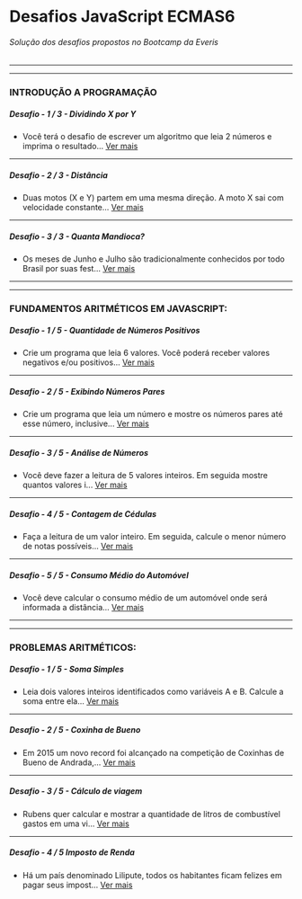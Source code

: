 # Desafios JavaScript ECMAS6

###### Solução dos desafios propostos no Bootcamp da Everis
___
___
### INTRODUÇÃO A PROGRAMAÇÃO

##### Desafio - 1 / 3 - Dividindo X por Y
 * Você terá o desafio de escrever um algoritmo que leia 2 números e imprima o resultado...
[Ver mais](https://github.com/aluiziomonteiro/desafios-javascript/blob/master/001.js)
___
##### Desafio - 2 / 3 - Distância
 * Duas motos (X e Y) partem em uma mesma direção. A moto X sai com velocidade constante...
[Ver mais](https://github.com/aluiziomonteiro/desafios-javascript/blob/master/002.js)
___
##### Desafio - 3 / 3 - Quanta Mandioca?
 * Os meses de Junho e Julho são tradicionalmente conhecidos por todo Brasil por suas fest...
[Ver mais](https://github.com/aluiziomonteiro/desafios-javascript/blob/master/003.js)

---
___
### FUNDAMENTOS ARITMÉTICOS EM JAVASCRIPT:

##### Desafio - 1 / 5 - Quantidade de Números Positivos
 * Crie um programa que leia 6 valores. Você poderá receber valores negativos e/ou positivos...
[Ver mais](https://github.com/aluiziomonteiro/desafios-javascript/blob/master/004.js)
___
##### Desafio - 2 / 5 - Exibindo Números Pares
 * Crie um programa que leia um número e mostre os números pares até esse número, inclusive...
[Ver mais](https://github.com/aluiziomonteiro/desafios-javascript/blob/master/005.js)
___
##### Desafio - 3 / 5 - Análise de Números
 * Você deve fazer a leitura de 5 valores inteiros. Em seguida mostre quantos valores i...
[Ver mais](https://github.com/aluiziomonteiro/desafios-javascript/blob/master/006.js)
___
##### Desafio - 4 / 5 - Contagem de Cédulas
 * Faça a leitura de um valor inteiro. Em seguida, calcule o menor número de notas possíveis...
[Ver mais](https://github.com/aluiziomonteiro/desafios-javascript/blob/master/007.js)
___
##### Desafio - 5 / 5 - Consumo Médio do Automóvel
 * Você deve calcular o consumo médio de um automóvel onde será informada a distância...
[Ver mais](https://github.com/aluiziomonteiro/desafios-javascript/blob/master/008.js)
---
___
### PROBLEMAS ARITMÉTICOS:

##### Desafio - 1 / 5 - Soma Simples
 * Leia dois valores inteiros identificados como variáveis A e B. Calcule a soma entre ela...
[Ver mais](https://github.com/aluiziomonteiro/desafios-javascript/blob/master/009.js)
___
##### Desafio - 2 / 5 - Coxinha de Bueno
 * Em 2015 um novo record foi alcançado na competição de Coxinhas de Bueno de Andrada,...
[Ver mais](https://github.com/aluiziomonteiro/desafios-javascript/blob/master/010.js)
___
##### Desafio - 3 / 5 - Cálculo de viagem
 * Rubens quer calcular e mostrar a quantidade de litros de combustível gastos em uma vi...
[Ver mais](https://github.com/aluiziomonteiro/desafios-javascript/blob/master/011.js)
___
##### Desafio - 4 / 5 Imposto de Renda
 * Há um país denominado Lilipute, todos os habitantes ficam felizes em pagar seus impost...
[Ver mais](https://github.com/aluiziomonteiro/desafios-javascript/blob/master/012.js)


















